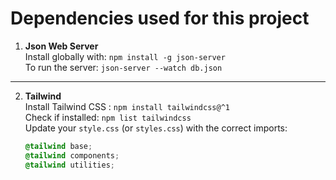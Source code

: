 # Dependencies used for this project

1. **Json Web Server**  
   Install globally with: `npm install -g json-server`  
   To run the server: `json-server --watch db.json`

---

2. **Tailwind**  
   Install Tailwind CSS : `npm install tailwindcss@^1`  
   Check if installed: `npm list tailwindcss`  
   Update your `style.css` (or `styles.css`) with the correct imports:
   ```css
   @tailwind base;
   @tailwind components;
   @tailwind utilities;
   ```
